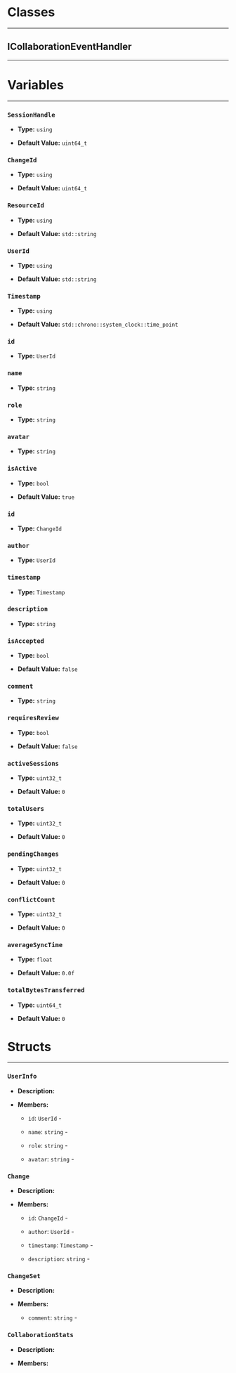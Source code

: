 # Classes
---

## ICollaborationEventHandler
---




# Variables
---

### `SessionHandle`

- **Type:** `using`

- **Default Value:** `uint64_t`



### `ChangeId`

- **Type:** `using`

- **Default Value:** `uint64_t`



### `ResourceId`

- **Type:** `using`

- **Default Value:** `std::string`



### `UserId`

- **Type:** `using`

- **Default Value:** `std::string`



### `Timestamp`

- **Type:** `using`

- **Default Value:** `std::chrono::system_clock::time_point`



### `id`

- **Type:** `UserId`



### `name`

- **Type:** `string`



### `role`

- **Type:** `string`



### `avatar`

- **Type:** `string`



### `isActive`

- **Type:** `bool`

- **Default Value:** `true`



### `id`

- **Type:** `ChangeId`



### `author`

- **Type:** `UserId`



### `timestamp`

- **Type:** `Timestamp`



### `description`

- **Type:** `string`



### `isAccepted`

- **Type:** `bool`

- **Default Value:** `false`



### `comment`

- **Type:** `string`



### `requiresReview`

- **Type:** `bool`

- **Default Value:** `false`



### `activeSessions`

- **Type:** `uint32_t`

- **Default Value:** `0`



### `totalUsers`

- **Type:** `uint32_t`

- **Default Value:** `0`



### `pendingChanges`

- **Type:** `uint32_t`

- **Default Value:** `0`



### `conflictCount`

- **Type:** `uint32_t`

- **Default Value:** `0`



### `averageSyncTime`

- **Type:** `float`

- **Default Value:** `0.0f`



### `totalBytesTransferred`

- **Type:** `uint64_t`

- **Default Value:** `0`




# Structs
---

### `UserInfo`

- **Description:** 

- **Members:**

  - `id`: `UserId` - 

  - `name`: `string` - 

  - `role`: `string` - 

  - `avatar`: `string` - 



### `Change`

- **Description:** 

- **Members:**

  - `id`: `ChangeId` - 

  - `author`: `UserId` - 

  - `timestamp`: `Timestamp` - 

  - `description`: `string` - 



### `ChangeSet`

- **Description:** 

- **Members:**

  - `comment`: `string` - 



### `CollaborationStats`

- **Description:** 

- **Members:**


